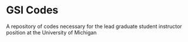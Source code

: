 # GSI Codes
 A repository of codes necessary for the lead graduate student instructor position at the University of Michigan

